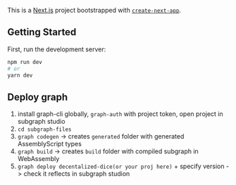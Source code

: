 This is a [Next.js](https://nextjs.org/) project bootstrapped with [`create-next-app`](https://github.com/vercel/next.js/tree/canary/packages/create-next-app).

## Getting Started

First, run the development server:

```bash
npm run dev
# or
yarn dev
```

## Deploy graph
1. install graph-cli globally, `graph-auth` with project token, open project in subgraph studio
2. `cd subgraph-files`
3. `graph codegen` -> creates `generated` folder with generated AssemblyScript types
4. `graph build` -> creates `build` folder with compiled subgraph in WebAssembly
5. `graph deploy decentalized-dice(or your proj here)` + specify version -> check it reflects in subgraph studion